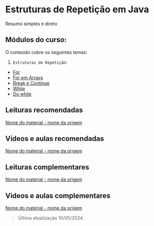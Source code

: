 # Estruturas de Repetição em Java

Resumo simples e direto

## Módulos do curso:

O conteúdo cobre os seguintes temas:

1. `Estruturas de Repetição`: 
- [For](localização)
- [For em Arrays](localização)
- [Break e Continue](localização)
- [While](localização)
- [Do while](localização)



## Leituras recomendadas

[Nome do material - nome da origem](site)   

## Vídeos e aulas recomendadas

[Nome do material - nome da origem](site)   

## Leituras complementares

[Nome do material - nome da origem](site)   

## Videos e aulas complementares

[Nome do material - nome da origem](site)   


> Última atualização 10/05/2024.
